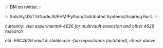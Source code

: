 ✨ DM on twitter.✨ 

✨ Solidity/JS/TS/NodeJS/EVM/Python/Distributed Systems/Aspiring Rust. ✨ 

currently: *visit experimental-4626 for multivault extension and other 4626 research*

old: *ERC4626 vault & stablecoin -fun repositories (outdated), check above*

<!--
**shortdoom/shortdoom** is a ✨ _special_ ✨ repository because its `README.md` (this file) appears on your GitHub profile.

Here are some ideas to get you started:

- 🔭 I’m currently working on ...
- 🌱 I’m currently learning ...
- 👯 I’m looking to collaborate on ...
- 🤔 I’m looking for help with ...
- 💬 Ask me about ...
- 📫 How to reach me: ...
- 😄 Pronouns: ...
- ⚡ Fun fact: ...
-->
